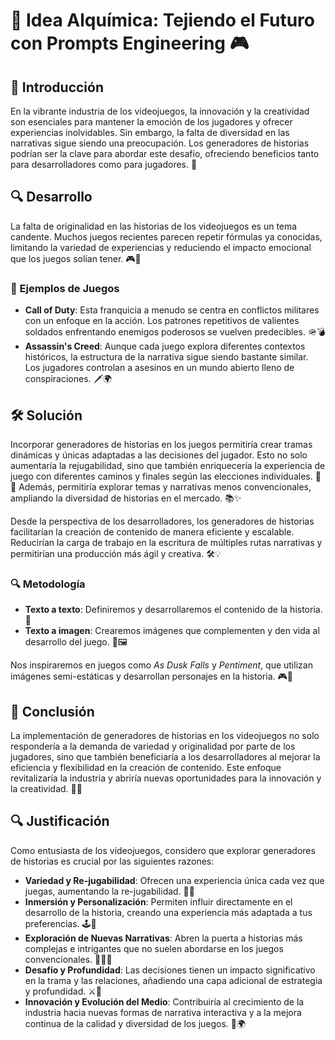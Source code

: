 # 🎨 Idea Alquímica: Tejiendo el Futuro con Prompts Engineering 🎮

## 🌟 Introducción

En la vibrante industria de los videojuegos, la innovación y la creatividad son esenciales para mantener la emoción de los jugadores y ofrecer experiencias inolvidables. Sin embargo, la falta de diversidad en las narrativas sigue siendo una preocupación. Los generadores de historias podrían ser la clave para abordar este desafío, ofreciendo beneficios tanto para desarrolladores como para jugadores. 🚀

## 🔍 Desarrollo

La falta de originalidad en las historias de los videojuegos es un tema candente. Muchos juegos recientes parecen repetir fórmulas ya conocidas, limitando la variedad de experiencias y reduciendo el impacto emocional que los juegos solían tener. 🎮🔄

### 🎯 Ejemplos de Juegos

- **Call of Duty**: Esta franquicia a menudo se centra en conflictos militares con un enfoque en la acción. Los patrones repetitivos de valientes soldados enfrentando enemigos poderosos se vuelven predecibles. 🪖💣
- **Assassin's Creed**: Aunque cada juego explora diferentes contextos históricos, la estructura de la narrativa sigue siendo bastante similar. Los jugadores controlan a asesinos en un mundo abierto lleno de conspiraciones. 🗡️🌍

## 🛠️ Solución

Incorporar generadores de historias en los juegos permitiría crear tramas dinámicas y únicas adaptadas a las decisiones del jugador. Esto no solo aumentaría la rejugabilidad, sino que también enriquecería la experiencia de juego con diferentes caminos y finales según las elecciones individuales. 🌟🔄 Además, permitiría explorar temas y narrativas menos convencionales, ampliando la diversidad de historias en el mercado. 📚✨

Desde la perspectiva de los desarrolladores, los generadores de historias facilitarían la creación de contenido de manera eficiente y escalable. Reducirían la carga de trabajo en la escritura de múltiples rutas narrativas y permitirían una producción más ágil y creativa. 🛠️💡

### 🔍 Metodología

- **Texto a texto**: Definiremos y desarrollaremos el contenido de la historia. 📝
- **Texto a imagen**: Crearemos imágenes que complementen y den vida al desarrollo del juego. 🎨🖼️

Nos inspiraremos en juegos como *As Dusk Falls* y *Pentiment*, que utilizan imágenes semi-estáticas y desarrollan personajes en la historia. 🎮👾

## 🚀 Conclusión

La implementación de generadores de historias en los videojuegos no solo respondería a la demanda de variedad y originalidad por parte de los jugadores, sino que también beneficiaría a los desarrolladores al mejorar la eficiencia y flexibilidad en la creación de contenido. Este enfoque revitalizaría la industria y abriría nuevas oportunidades para la innovación y la creatividad. 🌈🎉

## 🔍 Justificación

Como entusiasta de los videojuegos, considero que explorar generadores de historias es crucial por las siguientes razones:

- **Variedad y Re-jugabilidad**: Ofrecen una experiencia única cada vez que juegas, aumentando la re-jugabilidad. 🎲🔄
- **Inmersión y Personalización**: Permiten influir directamente en el desarrollo de la historia, creando una experiencia más adaptada a tus preferencias. 🕹️💬
- **Exploración de Nuevas Narrativas**: Abren la puerta a historias más complejas e intrigantes que no suelen abordarse en los juegos convencionales. 📖🕵️‍♂️
- **Desafío y Profundidad**: Las decisiones tienen un impacto significativo en la trama y las relaciones, añadiendo una capa adicional de estrategia y profundidad. ⚔️💭
- **Innovación y Evolución del Medio**: Contribuiría al crecimiento de la industria hacia nuevas formas de narrativa interactiva y a la mejora continua de la calidad y diversidad de los juegos. 🚀🌍
